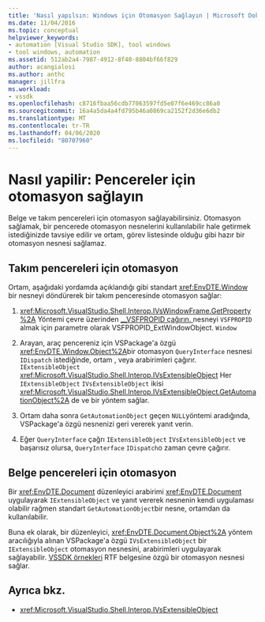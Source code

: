 ```yaml
---
title: 'Nasıl yapılsın: Windows için Otomasyon Sağlayın | Microsoft Dokümanlar'
ms.date: 11/04/2016
ms.topic: conceptual
helpviewer_keywords:
- automation [Visual Studio SDK], tool windows
- tool windows, automation
ms.assetid: 512ab2a4-7987-4912-8f40-8804bf66f829
author: acangialosi
ms.author: anthc
manager: jillfra
ms.workload:
- vssdk
ms.openlocfilehash: c8716fbaa56cdb77063597fd5e07f6e469cc86a0
ms.sourcegitcommit: 16a4a5da4a4fd795b46a0869ca2152f2d36e6db2
ms.translationtype: MT
ms.contentlocale: tr-TR
ms.lasthandoff: 04/06/2020
ms.locfileid: "80707960"
---
```

# <a name="how-to-provide-automation-for-windows"></a>Nasıl yapilir: Pencereler için otomasyon sağlayın

Belge ve takım pencereleri için otomasyon sağlayabilirsiniz. Otomasyon sağlamak, bir pencerede otomasyon nesnelerini kullanılabilir hale getirmek istediğinizde tavsiye edilir ve ortam, görev listesinde olduğu gibi hazır bir otomasyon nesnesi sağlamaz.

## <a name="automation-for-tool-windows"></a>Takım pencereleri için otomasyon

Ortam, aşağıdaki yordamda açıklandığı gibi standart <xref:EnvDTE.Window> bir nesneyi döndürerek bir takım penceresinde otomasyon sağlar:

1. <xref:Microsoft.VisualStudio.Shell.Interop.IVsWindowFrame.GetProperty%2A> Yöntemi çevre üzerinden [__VSFPROPID çağırın. ](<xref:Microsoft.VisualStudio.Shell.Interop.__VSFPROPID.VSFPROPID_ExtWindowObject>)nesneyi `VSFPROPID` almak için parametre olarak VSFPROPID_ExtWindowObject. `Window`

2. Arayan, araç pencereniz için VSPackage'a özgü <xref:EnvDTE.Window.Object%2A>bir otomasyon `QueryInterface` nesnesi `IDispatch` istediğinde, ortam , veya arabirimleri çağırır. `IExtensibleObject` <xref:Microsoft.VisualStudio.Shell.Interop.IVsExtensibleObject> Her `IExtensibleObject` `IVsExtensibleObject` ikisi <xref:Microsoft.VisualStudio.Shell.Interop.IVsExtensibleObject.GetAutomationObject%2A> de ve bir yöntem sağlar.

3. Ortam daha sonra `GetAutomationObject` geçen `NULL`yöntemi aradığında, VSPackage'a özgü nesnenizi geri vererek yanıt verin.

4. Eğer `QueryInterface` çağrı `IExtensibleObject` `IVsExtensibleObject` ve başarısız olursa, `QueryInterface` `IDispatch`o zaman çevre çağırır.

## <a name="automation-for-document-windows"></a>Belge pencereleri için otomasyon

Bir <xref:EnvDTE.Document> düzenleyici arabirimi <xref:EnvDTE.Document> uygulayarak `IExtensibleObject` ve yanıt vererek nesnenin kendi uygulaması olabilir rağmen standart `GetAutomationObject`bir nesne, ortamdan da kullanılabilir.

Buna ek olarak, bir düzenleyici, <xref:EnvDTE.Document.Object%2A> yöntem aracılığıyla alınan VSPackage'a özgü `IVsExtensibleObject` bir `IExtensibleObject` otomasyon nesnesini, arabirimleri uygulayarak sağlayabilir. [VSSDK örnekleri](https://github.com/Microsoft/VSSDK-Extensibility-Samples) RTF belgesine özgü bir otomasyon nesnesi sağlar.

## <a name="see-also"></a>Ayrıca bkz.

- <xref:Microsoft.VisualStudio.Shell.Interop.IVsExtensibleObject>
